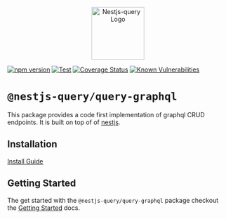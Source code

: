 <p align="center">
  <a href="https://doug-martin.github.io/nestjs-query" target="blank"><img src="https://doug-martin.github.io/nestjs-query/img/logo.svg" width="120" alt="Nestjs-query Logo" /></a>
</p>

[![npm version](https://img.shields.io/npm/v/@nestjs-query/query-graphql.svg)](https://www.npmjs.org/package/@nestjs-query/query-graphql)
[![Test](https://github.com/doug-martin/nestjs-query/workflows/Test/badge.svg?branch=master)](https://github.com/doug-martin/nestjs-query/actions?query=workflow%3ATest+and+branch%3Amaster+)
[![Coverage Status](https://coveralls.io/repos/github/doug-martin/nestjs-query/badge.svg?branch=master)](https://coveralls.io/github/doug-martin/nestjs-query?branch=master)
[![Known Vulnerabilities](https://snyk.io/test/github/doug-martin/nestjs-query/badge.svg?targetFile=packages/query-graphql/package.json)](https://snyk.io/test/github/doug-martin/nestjs-query?targetFile=packages/query-graphql/package.json)

# `@nestjs-query/query-graphql`

This package provides a code first implementation of graphql CRUD endpoints. It is built on top of of [nestjs](https://nestjs.com/). 

## Installation

[Install Guide](https://doug-martin.github.io/nestjs-query/docs/introduction/install)

## Getting Started

The get started with the `@nestjs-query/query-graphql` package checkout the [Getting Started](https://doug-martin.github.io/nestjs-query/docs/graphql/getting-started) docs.


